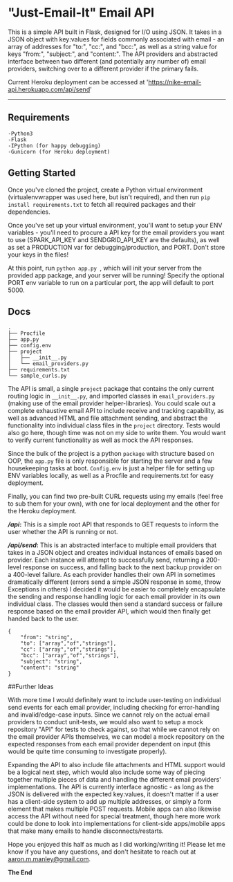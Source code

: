 # "Just-Email-It" Email API

This is a simple API built in Flask, designed for I/O using JSON. It takes in a JSON object with key:values for fields commonly associated with email - an array of addresses for "to:", "cc:", and "bcc:", as well as a string value for keys "from:", "subject:", and "content:". The API providers and abstracted interface between two different (and potentially any number of) email providers, switching over to a different provider if the primary fails. 

Current Heroku deployment can be accessed at 'https://nike-email-api.herokuapp.com/api/send'
***

## Requirements
```
-Python3
-Flask
-IPython (for happy debugging)
-Gunicorn (for Heroku deployment)
```
## Getting Started

Once you've cloned the project, create a Python virtual environment (virtualenvwrapper was used here, but isn't required), and then run ```pip install requirements.txt``` to fetch all required packages and their dependencies.

Once you've set up your virtual environment, you'll want to setup your ENV variables - you'll need to procure a API key for the email providers you want to use (SPARK_API_KEY and SENDGRID_API_KEY are the defaults), as well as set a PRODUCTION var for debugging/production, and PORT. Don't store your keys in the files!

At this point, run ```python app.py ```, which will init your server from the provided app package, and your server will be running! Specify the optional PORT env variable to run on a particular port, the app will default to port 5000.


## Docs

```.
.
├── Procfile
├── app.py
├── config.env
├── project
│   ├── __init__.py
│   └── email_providers.py
├── requirements.txt
└── sample_curls.py
```

The API is small, a single ```project``` package that contains the only current routing logic in ```__init__.py```, and imported classes in ```email_providers.py``` (making use of the email provider helper-libraries). You could scale out a complete exhaustive email API to include receive and tracking capability, as well as advanced HTML and file attachment sending, and abstract the functionality into individual class files in the ```project``` directory. Tests would also go here, though time was not on my side to write them. You would want to verify current functionality as well as mock the API responses. 

Since the bulk of the project is a python ```package``` with structure based on OOP, the ```app.py``` file is only responsible for starting the server and a few housekeeping tasks at boot. ```Config.env``` is just a helper file for setting up ENV variables locally, as well as a Procfile and requirements.txt for easy deployment.

Finally, you can find two pre-built CURL requests using my emails (feel free to sub them for your own), with one for local deployment and the other for the Heroku deployment. 

***/api*:** This is a simple root API that responds to GET requests to inform the user whether the API is running or not.

***/api/send*:** This is an abstracted interface to multiple email providers that takes in a JSON object and creates individual instances of emails based on provider. Each instance will attempt to successfully send, returning a 200-level response on success, and falling back to the next backup provider on a 400-level failure. As each provider handles their own API in sometimes dramatically different (errors send a simple JSON response in some, throw Exceptions in others) I decided it would be easier to completely encapsulate the sending and response handling logic for each email provider in its own individual class. The classes would then send a standard success or failure response based on the email provider API, which would then finally get handed back to the user.


```
{
	"from": "string",
	"to": ["array","of","strings"],
	"cc": ["array","of","strings"],
	"bcc": ["array","of","strings"],
	"subject": "string",
	"content": "string"
}
```

##Further Ideas

With more time I would definitely want to include user-testing on individual send events for each email provider, including checking for error-handling and invalid/edge-case inputs. Since we cannot rely on the actual email providers to conduct unit-tests, we would also want to setup a mock repository "API" for tests to check against, so that while we cannot rely on the email provider APIs themselves, we can model a mock repository on the expected responses from each email provider dependent on input (this would be quite time consuming to investigate properly). 

Expanding the API to also include file attachments and HTML support would be a logical next step, which would also include some way of piecing together multiple pieces of data and handling the different email providers' implementations. The API is currently interface agnostic - as long as the JSON is delivered with the expected key:values, it doesn't matter if a user has a client-side system to add up multiple addresses, or simply a form element that makes multiple POST requests. Mobile apps can also likewise access the API without need for special treatment, though here more work could be done to look into implementations for client-side apps/mobile apps that make many emails to handle disconnects/restarts.


Hope you enjoyed this half as much as I did working/writing it! Please let me know if you have any questions, and don't hesitate to reach out at aaron.m.manley@gmail.com.

**The End**

